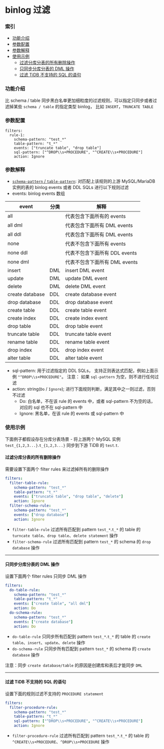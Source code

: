 binlog 过滤
===

### 索引
- [功能介绍](#功能介绍)
- [参数配置](#参数配置)
- [参数解释](#参数解释)
- [使用示例](#使用示例)
  - [过滤分库分表的所有删除操作](#过滤分库分表的所有删除操作)
  - [只同步分库分表的 DML 操作](#只同步分库分表的-DML-操作)
  - [过滤 TiDB 不支持的 SQL 的语句](#过滤-TiDB-不支持的-SQL-的语句)

### 功能介绍

比 schema / table 同步黑白名单更加细粒度的过滤规则，可以指定只同步或者过滤掉某些 `schema / table` 的指定类型 binlog， 比如 `INSERT`，`TRUNCATE TABLE`

### 参数配置

```
filters:
  rule-1:
    schema-pattern: "test_*"
    ​table-pattern: "t_*"
    ​events: ["truncate table", "drop table"]
    sql-pattern: ["^DROP\\s+PROCEDURE", "^CREATE\\s+PROCEDURE"]
    ​action: Ignore
```

### 参数解释

- [`schema-pattern` / `table-pattern`](./table-selector.md): 对匹配上该规则的上游 MySQL/MariaDB 实例的表的 binlog events 或者 DDL SQLs 进行以下规则过滤
- events: binlog events 数组

| event           | 分类 | 解释                           |
| --------------- | ---- | ----------------------------- |
| all             |      | 代表包含下面所有的 events        |
| all dml         |      | 代表包含下面所有 DML events     |
| all ddl         |      | 代表包含下面所有 DML events     |
| none            |      | 代表不包含下面所有 events        |
| none ddl        |      | 代表不包含下面所有 DDL events    |
| none dml        |      | 代表不包含下面所有 DML events    |
| insert          | DML  | insert DML event              |
| update          | DML  | update DML event              |
| delete          | DML  | delete DML event              |
| create database | DDL  | create database event         |
| drop database   | DDL  | drop database event           |
| create table    | DDL  | create table event            |
| create index    | DDL  | create index event            |
| drop table      | DDL  | drop table event              |
| truncate table  | DDL  | truncate table event          |
| rename table    | DDL  | rename table event            |
| drop index      | DDL  | drop index event              |
| alter table     | DDL  | alter table event             |
- sql-pattern: 用于过滤指定的 DDL SQLs， 支持正则表达式匹配，例如上面示例 `"^DROP\\s+PROCEDURE"`。 注意： 如果 `sql-pattern` 为空，则不进行任何过滤
- action: string(`Do` / `Ignore`);  进行下面规则判断，满足其中之一则过滤，否则不过滤
    - Do: 白名单，不在该 rule 的 events 中，或者 sql-pattern 不为空的话，对应的 sql 也不在 sql-pattern 中
    - Ignore: 黑名单，在该 rule 的 events 或 sql-pattern 中

### 使用示例

下面例子都假设存在分库分表场景 - 将上游两个 MySQL 实例 `test_{1,2,3...}`.`t_{1,2,3...}` 同步到下游 TiDB 的 `test`.`t`.

#### 过滤分库分表的所有删除操作

需要设置下面两个 filter rules 来过滤掉所有的删除操作

```yaml
filters:
  filter-table-rule:
    schema-pattern: "test_*"
    table-pattern: "t_*"
    events: ["truncate table", "drop table", "delete"]
    action: Ignore
  filter-schema-rule:
    schema-pattern: "test_*"
    events: ["drop database"]
    action: Ignore
```

- `filter-table-rule` 过滤所有匹配到 pattern `test_*`.`t_*` 的 table 的 `turncate table`、`drop table`、`delete statement` 操作
- `filter-schema-rule` 过滤所有匹配到 pattern `test_*` 的 schema 的 `drop database` 操作

***

#### 只同步分库分表的 DML 操作

设置下面两个 filter rules 只同步 DML 操作

```yaml
filters:
  do-table-rule:
    schema-pattern: "test_*"
    table-pattern: "t_*"
    events: ["create table", "all dml"]
    action: Do
  do-schema-rule:
    schema-pattern: "test_*"
    events: ["create database"]
    action: Do
```

- `do-table-rule` 只同步所有匹配到 pattern `test_*`.`t_*` 的 table 的 `create table`、`insert`、`update`、`delete` 操作
- `do-schema-rule` 只同步所有匹配到 pattern `test_*` 的 schema 的 `create database` 操作

注意：同步 `create database/table` 的原因是创建库和表后才能同步 `DML`

***

#### 过滤 TiDB 不支持的 SQL 的语句

设置下面的规则过滤不支持的 `PROCEDURE statement`

```yaml
filters:
  filter-procedure-rule:
    schema-pattern: "test_*"
    table-pattern: "t_*"
    sql-pattern: ["^DROP\\s+PROCEDURE", "^CREATE\\s+PROCEDURE"]
    action: Ignore
```

- `filter-procedure-rule` 过滤所有匹配到 pattern `test_*`.`t_*` 的 table 的 `^CREATE\\s+PROCEDURE`、`^DROP\\s+PROCEDURE` 操作